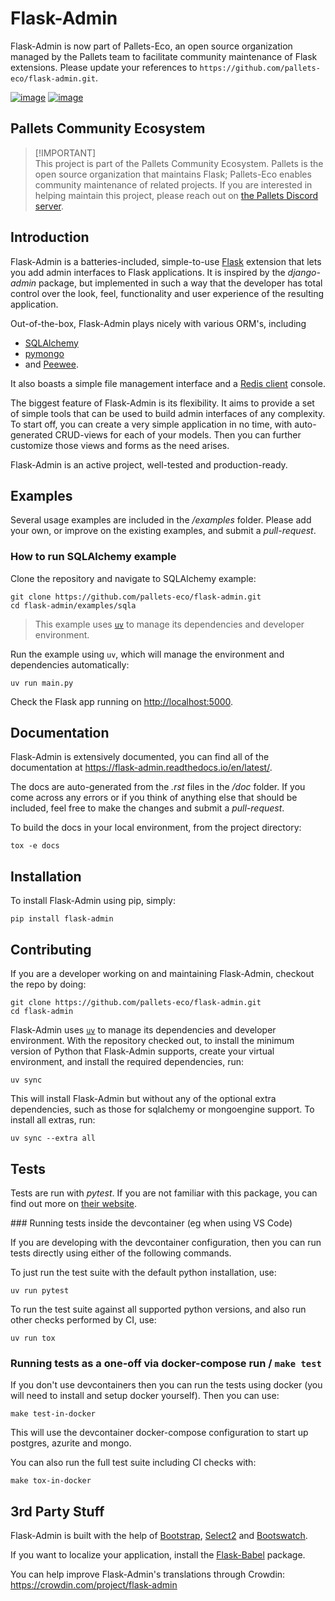 # Flask-Admin

Flask-Admin is now part of Pallets-Eco, an open source organization managed by the
Pallets team to facilitate community maintenance of Flask extensions. Please update
your references to `https://github.com/pallets-eco/flask-admin.git`.

[![image](https://d322cqt584bo4o.cloudfront.net/flask-admin/localized.svg)](https://crowdin.com/project/flask-admin) [![image](https://github.com/pallets-eco/flask-admin/actions/workflows/tests.yaml/badge.svg?branch=master)](https://github.com/pallets-eco/flask-admin/actions/workflows/test.yaml)

## Pallets Community Ecosystem

> [!IMPORTANT]\
> This project is part of the Pallets Community Ecosystem. Pallets is the open
> source organization that maintains Flask; Pallets-Eco enables community
> maintenance of related projects. If you are interested in helping maintain
> this project, please reach out on [the Pallets Discord server][discord].

## Introduction

Flask-Admin is a batteries-included, simple-to-use
[Flask](https://flask.palletsprojects.com/) extension that lets you add admin
interfaces to Flask applications. It is inspired by the *django-admin*
package, but implemented in such a way that the developer has total
control over the look, feel, functionality and user experience of the resulting
application.

Out-of-the-box, Flask-Admin plays nicely with various ORM\'s, including

- [SQLAlchemy](https://www.sqlalchemy.org/)
- [pymongo](https://pymongo.readthedocs.io/)
- and [Peewee](https://github.com/coleifer/peewee).

It also boasts a simple file management interface and a [Redis client](https://redis.io/) console.

The biggest feature of Flask-Admin is its flexibility. It aims to provide a
set of simple tools that can be used to build admin interfaces of
any complexity. To start off, you can create a very simple
application in no time, with auto-generated CRUD-views for each of your
models. Then you can further customize those views and forms as
the need arises.

Flask-Admin is an active project, well-tested and production-ready.

## Examples

Several usage examples are included in the */examples* folder. Please add your own, or improve on the existing examples, and submit a *pull-request*.

### How to run SQLAlchemy example

Clone the repository and navigate to SQLAlchemy example:

```shell
git clone https://github.com/pallets-eco/flask-admin.git
cd flask-admin/examples/sqla
```

> This example uses [`uv`](https://docs.astral.sh/uv/) to manage its dependencies and developer environment.

Run the example using `uv`, which will manage the environment and dependencies automatically:

```shell
uv run main.py
```

Check the Flask app running on <http://localhost:5000>.

## Documentation

Flask-Admin is extensively documented, you can find all of the
documentation at <https://flask-admin.readthedocs.io/en/latest/>.

The docs are auto-generated from the *.rst* files in the */doc* folder.
If you come across any errors or if you think of anything else that
should be included, feel free to make the changes and submit a *pull-request*.

To build the docs in your local environment, from the project directory:

```shell
tox -e docs
```

## Installation

To install Flask-Admin using pip, simply:

```shell
pip install flask-admin
```

## Contributing

If you are a developer working on and maintaining Flask-Admin, checkout the repo by doing:

```shell
git clone https://github.com/pallets-eco/flask-admin.git
cd flask-admin
```

Flask-Admin uses [`uv`](https://docs.astral.sh/uv/) to manage its dependencies and developer environment. With
the repository checked out, to install the minimum version of Python that Flask-Admin supports, create your
virtual environment, and install the required dependencies, run:

```shell
uv sync
```

This will install Flask-Admin but without any of the optional extra dependencies, such as those for sqlalchemy
or mongoengine support. To install all extras, run:

```shell
uv sync --extra all
```

## Tests

Tests are run with *pytest*. If you are not familiar with this package, you can find out more on [their website](https://pytest.org/).

### Running tests inside the devcontainer (eg when using VS Code)

If you are developing with the devcontainer configuration, then you can run tests directly using either of the following commands.

To just run the test suite with the default python installation, use:

```shell
uv run pytest
```

To run the test suite against all supported python versions, and also run other checks performed by CI, use:

```shell
uv run tox
```

### Running tests as a one-off via docker-compose run / `make test`

If you don't use devcontainers then you can run the tests using docker (you will need to install and setup docker yourself). Then you can use:

```shell
make test-in-docker
```

This will use the devcontainer docker-compose configuration to start up postgres, azurite and mongo.

You can also run the full test suite including CI checks with:

```shell
make tox-in-docker
```

## 3rd Party Stuff

Flask-Admin is built with the help of
[Bootstrap](https://getbootstrap.com/),
[Select2](https://github.com/ivaynberg/select2) and
[Bootswatch](https://bootswatch.com/).

If you want to localize your application, install the
[Flask-Babel](https://pypi.python.org/pypi/Flask-Babel) package.

You can help improve Flask-Admin\'s translations through Crowdin:
<https://crowdin.com/project/flask-admin>

<!-- refs -->
[discord]: https://discord.gg/pallets
